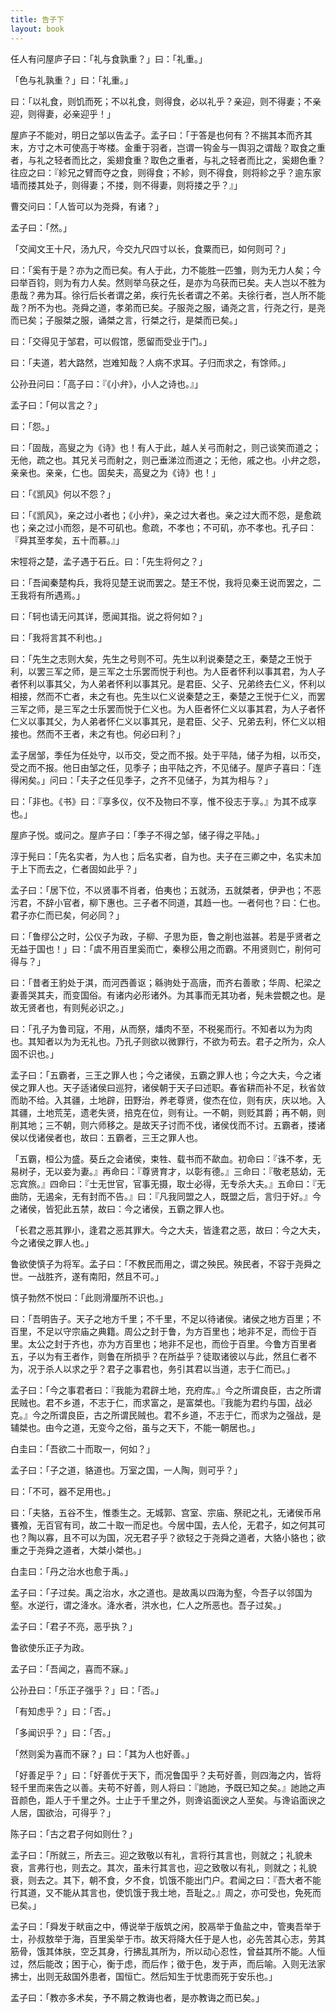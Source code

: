 ```yaml
---
title: 告子下
layout: book
---
```


任人有问屋庐子曰：「礼与食孰重？」曰：「礼重。」

「色与礼孰重？」曰：「礼重。」

曰：「以礼食，则饥而死；不以礼食，则得食，必以礼乎？亲迎，则不得妻；不亲迎，则得妻，必亲迎乎！」

屋庐子不能对，明日之邹以告孟子。孟子曰：「于答是也何有？不揣其本而齐其末，方寸之木可使高于岑楼。金重于羽者，岂谓一钩金与一舆羽之谓哉？取食之重者，与礼之轻者而比之，奚翅食重？取色之重者，与礼之轻者而比之，奚翅色重？往应之曰：『紾兄之臂而夺之食，则得食；不紾，则不得食，则将紾之乎？逾东家墙而搂其处子，则得妻；不搂，则不得妻，则将搂之乎？』」

曹交问曰：「人皆可以为尧舜，有诸？」

孟子曰：「然。」

「交闻文王十尺，汤九尺，今交九尺四寸以长，食粟而已，如何则可？」

曰：「奚有于是？亦为之而已矣。有人于此，力不能胜一匹雏，则为无力人矣；今曰举百钧，则为有力人矣。然则举乌获之任，是亦为乌获而已矣。夫人岂以不胜为患哉？弗为耳。徐行后长者谓之弟，疾行先长者谓之不弟。夫徐行者，岂人所不能哉？所不为也。尧舜之道，孝弟而已矣。子服尧之服，诵尧之言，行尧之行，是尧而已矣；子服桀之服，诵桀之言，行桀之行，是桀而已矣。」

曰：「交得见于邹君，可以假馆，愿留而受业于门。」

曰：「夫道，若大路然，岂难知哉？人病不求耳。子归而求之，有馀师。」

公孙丑问曰：「高子曰：『《小弁》，小人之诗也。』」

孟子曰：「何以言之？」

曰：「怨。」

曰：「固哉，高叟之为《诗》也！有人于此，越人关弓而射之，则己谈笑而道之；无他，疏之也。其兄关弓而射之，则己垂涕泣而道之；无他，戚之也。小弁之怨，亲亲也。亲亲，仁也。固矣夫，高叟之为《诗》也！」

曰：「《凯风》何以不怨？」

曰：「《凯风》，亲之过小者也；《小弁》，亲之过大者也。亲之过大而不怨，是愈疏也；亲之过小而怨，是不可矶也。愈疏，不孝也；不可矶，亦不孝也。孔子曰：『舜其至孝矣，五十而慕。』」

宋牼将之楚，孟子遇于石丘。曰：「先生将何之？」

曰：「吾闻秦楚构兵，我将见楚王说而罢之。楚王不悦，我将见秦王说而罢之，二王我将有所遇焉。」

曰：「轲也请无问其详，愿闻其指。说之将何如？」

曰：「我将言其不利也。」

曰：「先生之志则大矣，先生之号则不可。先生以利说秦楚之王，秦楚之王悦于利，以罢三军之师，是三军之士乐罢而悦于利也。为人臣者怀利以事其君，为人子者怀利以事其父，为人弟者怀利以事其兄。是君臣、父子、兄弟终去仁义，怀利以相接，然而不亡者，未之有也。先生以仁义说秦楚之王，秦楚之王悦于仁义，而罢三军之师，是三军之士乐罢而悦于仁义也。为人臣者怀仁义以事其君，为人子者怀仁义以事其父，为人弟者怀仁义以事其兄，是君臣、父子、兄弟去利，怀仁义以相接也。然而不王者，未之有也。何必曰利？」

孟子居邹，季任为任处守，以币交，受之而不报。处于平陆，储子为相，以币交，受之而不报。他日由邹之任，见季子；由平陆之齐，不见储子。屋庐子喜曰：「连得闲矣。」问曰：「夫子之任见季子，之齐不见储子，为其为相与？」

曰：「非也。《书》曰：『享多仪，仪不及物曰不享，惟不役志于享。』为其不成享也。」

屋庐子悦。或问之。屋庐子曰：「季子不得之邹，储子得之平陆。」

淳于髡曰：「先名实者，为人也；后名实者，自为也。夫子在三卿之中，名实未加于上下而去之，仁者固如此乎？」

孟子曰：「居下位，不以贤事不肖者，伯夷也；五就汤，五就桀者，伊尹也；不恶污君，不辞小官者，柳下惠也。三子者不同道，其趋一也。一者何也？曰：仁也。君子亦仁而已矣，何必同？」

曰：「鲁缪公之时，公仪子为政，子柳、子思为臣，鲁之削也滋甚。若是乎贤者之无益于国也！」曰：「虞不用百里奚而亡，秦穆公用之而霸。不用贤则亡，削何可得与？」

曰：「昔者王豹处于淇，而河西善讴；緜驹处于高唐，而齐右善歌；华周、杞梁之妻善哭其夫，而变国俗。有诸内必形诸外。为其事而无其功者，髡未尝覩之也。是故无贤者也，有则髡必识之。」

曰：「孔子为鲁司寇，不用，从而祭，燔肉不至，不税冕而行。不知者以为为肉也。其知者以为为无礼也。乃孔子则欲以微罪行，不欲为苟去。君子之所为，众人固不识也。」

孟子曰：「五霸者，三王之罪人也；今之诸侯，五霸之罪人也；今之大夫，今之诸侯之罪人也。天子适诸侯曰巡狩，诸侯朝于天子曰述职。春省耕而补不足，秋省敛而助不给。入其疆，土地辟，田野治，养老尊贤，俊杰在位，则有庆，庆以地。入其疆，土地荒芜，遗老失贤，掊克在位，则有让。一不朝，则贬其爵；再不朝，则削其地；三不朝，则六师移之。是故天子讨而不伐，诸侯伐而不讨。五霸者，搂诸侯以伐诸侯者也，故曰：五霸者，三王之罪人也。

「五霸，桓公为盛。葵丘之会诸侯，束牲、载书而不歃血。初命曰：『诛不孝，无易树子，无以妾为妻。』再命曰：『尊贤育才，以彰有德。』三命曰：『敬老慈幼，无忘宾旅。』四命曰：『士无世官，官事无摄，取士必得，无专杀大夫。』五命曰：『无曲防，无遏籴，无有封而不告。』曰：『凡我同盟之人，既盟之后，言归于好。』今之诸侯，皆犯此五禁，故曰：今之诸侯，五霸之罪人也。

「长君之恶其罪小，逢君之恶其罪大。今之大夫，皆逢君之恶，故曰：今之大夫，今之诸侯之罪人也。」

鲁欲使慎子为将军。孟子曰：「不教民而用之，谓之殃民。殃民者，不容于尧舜之世。一战胜齐，遂有南阳，然且不可。」

慎子勃然不悦曰：「此则滑厘所不识也。」

曰：「吾明告子。天子之地方千里；不千里，不足以待诸侯。诸侯之地方百里；不百里，不足以守宗庙之典籍。周公之封于鲁，为方百里也；地非不足，而俭于百里。太公之封于齐也，亦为方百里也；地非不足也，而俭于百里。今鲁方百里者五，子以为有王者作，则鲁在所损乎？在所益乎？徒取诸彼以与此，然且仁者不为，况于杀人以求之乎？君子之事君也，务引其君以当道，志于仁而已。」

孟子曰：「今之事君者曰：『我能为君辟土地，充府库。』今之所谓良臣，古之所谓民贼也。君不乡道，不志于仁，而求富之，是富桀也。『我能为君约与国，战必克。』今之所谓良臣，古之所谓民贼也。君不乡道，不志于仁，而求为之强战，是辅桀也。由今之道，无变今之俗，虽与之天下，不能一朝居也。」

白圭曰：「吾欲二十而取一，何如？」

孟子曰：「子之道，貉道也。万室之国，一人陶，则可乎？」

曰：「不可，器不足用也。」

曰：「夫貉，五谷不生，惟黍生之。无城郭、宫室、宗庙、祭祀之礼，无诸侯币帛饔飧，无百官有司，故二十取一而足也。今居中国，去人伦，无君子，如之何其可也？陶以寡，且不可以为国，况无君子乎？欲轻之于尧舜之道者，大貉小貉也；欲重之于尧舜之道者，大桀小桀也。」

白圭曰：「丹之治水也愈于禹。」

孟子曰：「子过矣。禹之治水，水之道也。是故禹以四海为壑，今吾子以邻国为壑。水逆行，谓之洚水。洚水者，洪水也，仁人之所恶也。吾子过矣。」

孟子曰：「君子不亮，恶乎执？」

鲁欲使乐正子为政。

孟子曰：「吾闻之，喜而不寐。」

公孙丑曰：「乐正子强乎？」曰：「否。」

「有知虑乎？」曰：「否。」

「多闻识乎？」曰：「否。」

「然则奚为喜而不寐？」曰：「其为人也好善。」

「好善足乎？」曰：「好善优于天下，而况鲁国乎？夫苟好善，则四海之内，皆将轻千里而来告之以善。夫苟不好善，则人将曰：『訑訑，予既已知之矣。』訑訑之声音颜色，距人于千里之外。士止于千里之外，则谗谄面谀之人至矣。与谗谄面谀之人居，国欲治，可得乎？」

陈子曰：「古之君子何如则仕？」

孟子曰：「所就三，所去三。迎之致敬以有礼，言将行其言也，则就之；礼貌未衰，言弗行也，则去之。其次，虽未行其言也，迎之致敬以有礼，则就之；礼貌衰，则去之。其下，朝不食，夕不食，饥饿不能出门户。君闻之曰：『吾大者不能行其道，又不能从其言也，使饥饿于我土地，吾耻之。』周之，亦可受也，免死而已矣。」

孟子曰：「舜发于畎亩之中，傅说举于版筑之闲，胶鬲举于鱼盐之中，管夷吾举于士，孙叔敖举于海，百里奚举于市。故天将降大任于是人也，必先苦其心志，劳其筋骨，饿其体肤，空乏其身，行拂乱其所为，所以动心忍性，曾益其所不能。人恒过，然后能改；困于心，衡于虑，而后作；徵于色，发于声，而后喻。入则无法家拂士，出则无敌国外患者，国恒亡。然后知生于忧患而死于安乐也。」

孟子曰：「教亦多术矣，予不屑之教诲也者，是亦教诲之而已矣。」


